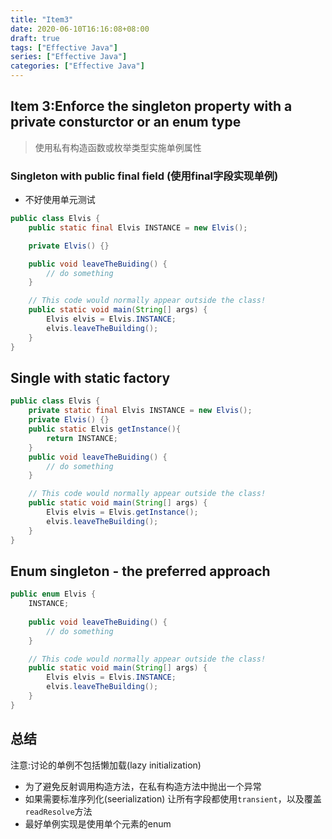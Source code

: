 ```yaml
---
title: "Item3"
date: 2020-06-10T16:16:08+08:00
draft: true
tags: ["Effective Java"]
series: ["Effective Java"]
categories: ["Effective Java"]
---
```


## Item 3:Enforce the singleton property with a private consturctor or an enum type 

> 使用私有构造函数或枚举类型实施单例属性

### Singleton with public final field (使用final字段实现单例)
+ 不好使用单元测试
```java
public class Elvis {
    public static final Elvis INSTANCE = new Elvis();

    private Elvis() {}

    public void leaveTheBuiding() {
        // do something
    }

    // This code would normally appear outside the class!
    public static void main(String[] args) {
        Elvis elvis = Elvis.INSTANCE;
        elvis.leaveTheBuilding();
    }
}
```

## Single with static factory
```java
public class Elvis {
    private static final Elvis INSTANCE = new Elvis();
    private Elvis() {}
    public static Elvis getInstance(){
        return INSTANCE;
    }
    public void leaveTheBuiding() {
        // do something
    }

    // This code would normally appear outside the class!
    public static void main(String[] args) {
        Elvis elvis = Elvis.getInstance();
        elvis.leaveTheBuilding();
    }
}
```

## Enum singleton - the preferred approach
```java
public enum Elvis {
    INSTANCE;
    
    public void leaveTheBuiding() {
        // do something
    }

    // This code would normally appear outside the class!
    public static void main(String[] args) {
        Elvis elvis = Elvis.INSTANCE;
        elvis.leaveTheBuilding();
    }
}
```

## 总结
注意:讨论的单例不包括懒加载(lazy initialization)
+ 为了避免反射调用构造方法，在私有构造方法中抛出一个异常
+ 如果需要标准序列化(seerialization) 让所有字段都使用`transient`，以及覆盖`readResolve`方法
+ 最好单例实现是使用单个元素的enum

